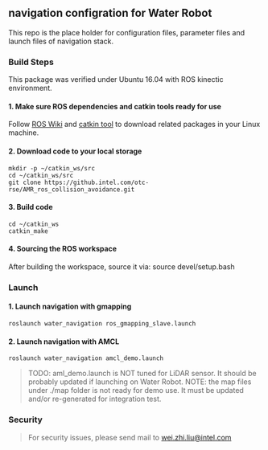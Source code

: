 
## navigation configration for Water Robot


This repo is the place holder for configuration files, parameter files and launch files of navigation stack.


### Build Steps
This package was verified under Ubuntu 16.04 with ROS kinectic environment.

#### 1. Make sure ROS dependencies and catkin tools ready for use
Follow [ROS Wiki](http://wiki.ros.org/ROS/Installation) and [catkin
tool](http://wiki.ros.org/catkin) to download related packages in your Linux machine.

#### 2. Download code to your local storage
    mkdir -p ~/catkin_ws/src
    cd ~/catkin_ws/src
    git clone https://github.intel.com/otc-rse/AMR_ros_collision_avoidance.git

#### 3. Build code
    cd ~/catkin_ws
    catkin_make

#### 4. Sourcing the ROS workspace
After building the workspace, source it via:
    source devel/setup.bash

### Launch

#### 1. Launch navigation with gmapping
    roslaunch water_navigation ros_gmapping_slave.launch

#### 2. Launch navigation with AMCL
    roslaunch water_navigation amcl_demo.launch

  > TODO: aml_demo.launch is NOT tuned for LiDAR sensor. It should be probably updated if launching on Water Robot.
  > NOTE: the map files under ./map folder is not ready for demo use.
  > It must be updated and/or re-generated for integration test.

### Security

   > For security issues, please send mail to wei.zhi.liu@intel.com
